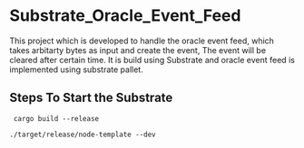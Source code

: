 # Substrate_Oracle_Event_Feed

This project which is developed to handle the oracle event feed, which takes arbitarty bytes as input and create the event, The event will be cleared after certain time. It is build using Substrate and oracle event feed is implemented using substrate pallet.

## Steps To Start the Substrate

     cargo build --release

    ./target/release/node-template --dev
